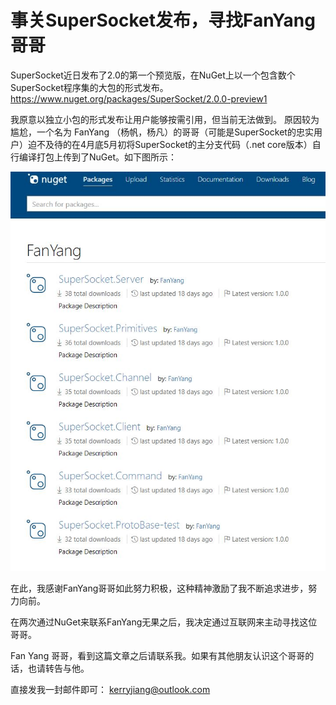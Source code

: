 # 事关SuperSocket发布，寻找FanYang哥哥

SuperSocket近日发布了2.0的第一个预览版，在NuGet上以一个包含数个SuperSocket程序集的大包的形式发布。
https://www.nuget.org/packages/SuperSocket/2.0.0-preview1

我原意以独立小包的形式发布让用户能够按需引用，但当前无法做到。
原因较为尴尬，一个名为 FanYang （杨帆，杨凡）的哥哥（可能是SuperSocket的忠实用户）迫不及待的在4月底5月初将SuperSocket的主分支代码（.net core版本）自行编译打包上传到了NuGet。如下图所示：

![](images/nugetpackages.jpeg)

在此，我感谢FanYang哥哥如此努力积极，这种精神激励了我不断追求进步，努力向前。

在两次通过NuGet来联系FanYang无果之后，我决定通过互联网来主动寻找这位哥哥。

Fan Yang 哥哥，看到这篇文章之后请联系我。如果有其他朋友认识这个哥哥的话，也请转告与他。

直接发我一封邮件即可：
kerryjiang@outlook.com

